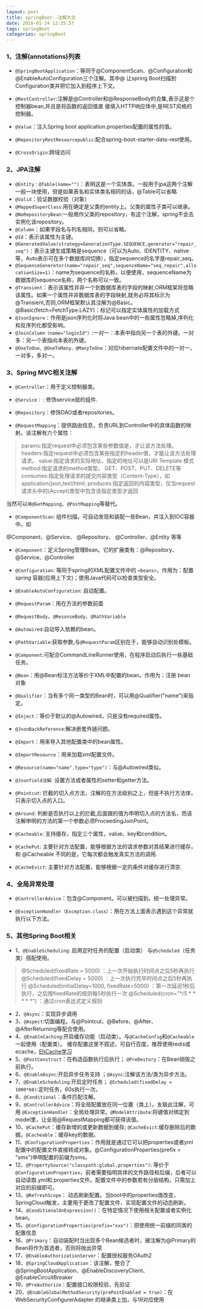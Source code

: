 ```yaml
---
layout: post
title: springBoot--注解大全
date: 2018-01-24 12:35:57
tags: springBoot
categories: springBoot
---
```


### 1、注解(annotations)列表
* `@SpringBootApplication`：等同于@ComponentScan、@Configuration和@EnableAutoConfiguration三个注解。其中@
让spring Boot扫描到Configuration类并把它加入到程序上下文。

* `@RestController`:注解是@Controller和@ResponseBody的合集,表示这是个控制器bean,并且是将函数的返回值直 接填入HTTP响应体中,是REST风格的控制器。

* `@Value`：注入Spring boot application.properties配置的属性的值。

* `@RepositoryRestResourcepublic`:配合spring-boot-starter-data-rest使用。

* `@CrossOrigin`:跨域访问


### 2、JPA注解

* `@Entity：@Table(name="")`：表明这是一个实体类。一般用于jpa这两个注解一般一块使用，但是如果表名和实体类名相同的话，@Table可以省略
* `@Valid`：验证数据校验（对象）
* `@MappedSuperClass`:用在确定是父类的entity上。父类的属性子类可以继承。
* `@NoRepositoryBean`:一般用作父类的repository，有这个注解，spring不会去实例化该repository。
* `@Column`：如果字段名与列名相同，则可以省略。
* `@Id`：表示该属性为主键。
* `@GeneratedValue(strategy=GenerationType.SEQUENCE,generator="repair_seq")`：表示主键生成策略是sequence（可以为Auto、IDENTITY、native等，Auto表示可在多个数据库间切换），指定sequence的名字是repair_seq。
* `@SequenceGeneretor(name="repair_seq",sequenceName="seq_repair",allocationSize=1)`：name为sequence的名称，以便使用，sequenceName为数据库的sequence名称，两个名称可以一致。
* `@Transient`：表示该属性并非一个到数据库表的字段的映射,ORM框架将忽略该属性。如果一个属性并非数据库表的字段映射,就务必将其标示为@Transient,否则,ORM框架默认其注解为@Basic。@Basic(fetch=FetchType.LAZY)：标记可以指定实体属性的加载方式
* `@JsonIgnore`：作用是json序列化时将Java bean中的一些属性忽略掉,序列化和反序列化都受影响。
* `@JoinColumn（name="loginId"）`:一对一：本表中指向另一个表的外键。一对多：另一个表指向本表的外键。
* `@OneToOne、@OneToMany、@ManyToOne`：对应hibernate配置文件中的一对一，一对多，多对一。

<!-- more -->

### 3、Spring MVC相关注解

* `@Controller`：用于定义控制器类。

* `@Service：` : 修饰service层的组件.

* `@Repository`：修饰DAO或者repositories。

* `@RequestMapping`：提供路由信息，负责URL到Controller中的具体函数的映射。该注解有六个属性： 
>params:指定request中必须包含某些参数值是，才让该方法处理。 
>headers:指定request中必须包含某些指定的header值，才能让该方法处理请求。 
>value:指定请求的实际地址，指定的地址可以是URI Template 模式 
>method:指定请求的method类型， GET、POST、PUT、DELETE等 
>consumes:指定处理请求的提交内容类型（Content-Type），如application/json,text/html; 
>produces:指定返回的内容类型，仅当request请求头中的(Accept)类型中包含该指定类型才返回

当然可以`用@GetMapping`、`@PostMapping`等替代。
* `@ComponentScan`: 组件扫描，可自动发现和装配一些Bean，并注入到IOC容器中。如 

@Component、@Service、 @Repository、 @Controller、@Entity 等等

* `@Component`：定义Spring管理Bean。它的扩展类有：@Repository、@Service、@Controller

* `@Configuration`: 等同于spring的XML配置文件中的 ``<beans>``，作用为：配置 spring 容器(应用上下文)；使用Java代码可以检查类型安全。

* `@EnableAutoConfiguration`: 自动配置。

* `@RequestParam`：用在方法的参数前面

* `@RequestBody`、`@ResonseBody`、`@RathVariable`

* `@Autowired`:自动导入依赖的bean。

* `@PathVariable`:获取参数,与`@RequestParam`区别在于，能够自动识别处模板。

* `@Component`:可配合CommandLineRunner使用，在程序启动后执行一些基础任务。

* `@Bean`：用@Bean标注方法等价于XML中配置的bean。作用为：注册 bean 对象

* `@Qualifier`：当有多个同一类型的Bean时，可以用@Qualifier("name")来指定。

* `@Inject`：等价于默认的@Autowired，只是没有required属性。

* `@JsonBackReference`:解决嵌套外链问题。

* `@Import`：用来导入其他配置类中的bean属性。

* `@ImportResource`：用来加载xml配置文件。

* `@Resource(name="name",type="type")`：与@Autowired类似。

* `@Jsonfield注解`: 设置方法或者属性的setter和getter方法。

* `@Pointcut`: 拦截的切入点方法，注解的在方法级别之上，但是不执行方法体，只表示切入点的入口。

* `@Around`: 判断是否执行以上的拦截,后面跟的值为申明切入点的方法名，而该注解申明的方法的第一个参数必须ProceedingJoinPoint。

* `@Cacheable`: 支持缓存，指定三个属性，value、key和condition。

* `@CachePut`: 主要针对方法配置，能够根据方法的请求参数对其结果进行缓存，和 @Cacheable 不同的是，它每次都会触发真实方法的调用.

* `@CacheEvict`: 主要针对方法配置，能够根据一定的条件对缓存进行清空.


### 4、全局异常处理

* `@ControllerAdvice`：包含@Component。可以被扫描到。统一处理异常。

* `@ExceptionHandler（Exception.class）`：用在方法上面表示遇到这个异常就执行以下方法。

### 5、其他Spring Boot相关

* 1、`@EnableScheduling`: 启用定时任务的配置（启动类）
  与`@Scheduled`（任务类）搭配使用。
  
 >@Scheduled(fixedRate = 5000) ：上一次开始执行时间点之后5秒再执行
 >@Scheduled(fixedDelay = 5000) ：上一次执行完毕时间点之后5秒再执行
 > @Scheduled(initialDelay=1000, fixedRate=5000) ：第一次延迟1秒后执行，之后按fixedRate的规则每5秒执行一次
 > @Scheduled(cron="*/5 * * * * *") ：通过cron表达式定义规则

* 2、`@Async`：实现异步调用
* 3、`@Aspect`:切面编程。与@Pointcut、@Before、@After、@AfterReturning等配合使用。
* 4、`@EnableCaching`:开启缓存功能（启动类）。与`@CacheConfig`和`@Cacheable`一起使用（配置类）。
    缓存配置这里不叙述，可自行百度，推荐使用redis或ecache，[EhCache学习](http://blog.csdn.net/vbirdbest/article/details/72763048)
* 5、`@PostConstruct`：在构造函数执行后执行； `@PreDestory`：在Bean销毁之前执行。
* 6、`@EnableAsync`:开启异步任务支持 ；`@Async`:注解该方法/类为异步方法。
* 7、`@EnableScheduling`:开启定时任务； `@Scheduled(fixedDelay = 1000*60)`:定时任务，60s执行一次。
* 8、`@Conditional`：条件匹配注解。
* 9、`@ControllerAdvice`：将全局配置放在同一位置（类上）。友联此注解，可用 `@ExceptionHandler`：全局处理异常。`@ModelAttribute`:将键值对绑定到model里，让全局@RequestMapping都可获得该值。
* 10、`@CachePut`：缓存新增的或更新数据到缓存; `@CacheEvict`:缓存删除后的数据。`@Cacheable`：缓存key的数据。
* 11、`@ConfigurationProperties`：作用就是通过它可以把properties或者yml配置中的配置文件直接转成对象。@ConfigurationProperties(prefix = "sms")申明配置的前缀为sms。
* 12、`@PropertySource("classpath:global.properties")`: 等价于`@ConfigurationProperties`，前者需要指明具体的文件路径和后缀，后者可以自动读取.yml和.properties文件。配置文件中的参数若有分层结构，只需加上对应的前缀即可。
* 13、`@RefreshScope`： 动态刷新配置。当boot中的properties值改变，SpringCloud触发，主要用于更改了配置文件，实现配置文件的动态刷新。
* 14、`@ConditionalOnExpression()`：在特定情况下使用相关配置或者实例化bean。
* 15、`@ConfigurationProperties(prefix="xxx")`：把使用统一前缀的同类的配置信息
* 16、`@Primary`：自动装配时当出现多个Bean候选者时，被注解为@Primary的Bean将作为首选者，否则将抛出异常
* 17、`@EnableAuthorizationServer`：配置授权服务OAuth2
* 18、`@SpringCloudApplication`：该注解，整合了@SpringBootApplication、@EnableDiscoveryClient、@EnableCircuitBreaker
* 19、`@PreAuthorize`：配置接口权限校验，先验证
* 20、`@EnableGlobalMethodSecurity(prePostEnabled = true)`：在WebSecurityConfigurerAdapter 的继承类上加，与19对应使用

